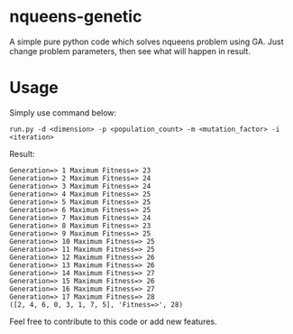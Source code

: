 # nqueens-genetic
A simple pure python code which solves nqueens problem using GA. Just change problem parameters, then see what will happen in result.


# Usage
Simply use command below:

```batch
run.py -d <dimension> -p <population_count> -m <mutation_factor> -i <iteration>
```

Result:

```batch
Generation=> 1 Maximum Fitness=> 23
Generation=> 2 Maximum Fitness=> 24
Generation=> 3 Maximum Fitness=> 24
Generation=> 4 Maximum Fitness=> 25
Generation=> 5 Maximum Fitness=> 25
Generation=> 6 Maximum Fitness=> 25
Generation=> 7 Maximum Fitness=> 24
Generation=> 8 Maximum Fitness=> 23
Generation=> 9 Maximum Fitness=> 25
Generation=> 10 Maximum Fitness=> 25
Generation=> 11 Maximum Fitness=> 25
Generation=> 12 Maximum Fitness=> 26
Generation=> 13 Maximum Fitness=> 26
Generation=> 14 Maximum Fitness=> 27
Generation=> 15 Maximum Fitness=> 26
Generation=> 16 Maximum Fitness=> 27
Generation=> 17 Maximum Fitness=> 28
([2, 4, 6, 0, 3, 1, 7, 5], 'Fitness=>', 28)
```

Feel free to contribute to this code or add new features.



